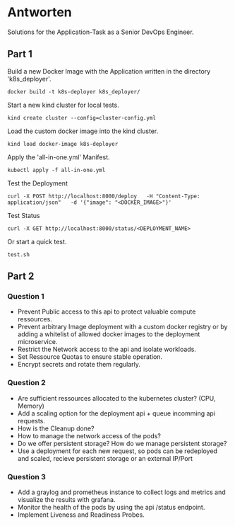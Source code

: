 # Antworten

Solutions for the Application-Task as a Senior DevOps Engineer.

## Part 1

Build a new Docker Image with the Application written in the directory 'k8s_deployer'.
```
docker build -t k8s-deployer k8s_deployer/
```
Start a new kind cluster for local tests.
```
kind create cluster --config=cluster-config.yml
```
Load the custom docker image into the kind cluster.
```
kind load docker-image k8s-deployer
```
Apply the 'all-in-one.yml' Manifest.
```
kubectl apply -f all-in-one.yml
```

Test the Deployment
```
curl -X POST http://localhost:8000/deploy   -H "Content-Type: application/json"   -d '{"image": "<DOCKER_IMAGE>"}'
```
Test Status
```
curl -X GET http://localhost:8000/status/<DEPLOYMENT_NAME>
```



Or start a quick test.
```
test.sh
```

## Part 2

### Question 1

- Prevent Public access to this api to protect valuable compute ressources.
- Prevent arbitrary Image deployment with a custom docker registry or by adding a whitelist of allowed docker images to the deployment microservice.
- Restrict the Network access to the api and isolate workloads.
- Set Ressource Quotas to ensure stable operation.
- Encrypt secrets and rotate them regularly.

### Question 2

- Are sufficient ressources allocated to the kubernetes cluster? (CPU, Memory)
- Add a scaling option for the deployment api + queue incomming api requests.
- How is the Cleanup done?
- How to manage the network access of the pods?
- Do we offer persistent storage? How do we manage persistent storage?
- Use a deployment for each new request, so pods can be redeployed and scaled, recieve persistent storage or an external IP/Port

### Question 3

- Add a graylog and prometheus instance to collect logs and metrics and visualize the results with grafana.
- Monitor the health of the pods by using the api /status endpoint.
- Implement Liveness and Readiness Probes.

